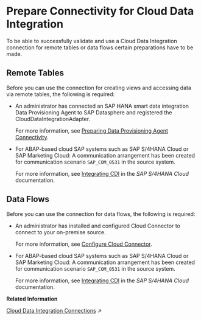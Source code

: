 <!-- loiob6fd8def1c00408e9c5e34efb897aa31 -->

# Prepare Connectivity for Cloud Data Integration

To be able to successfully validate and use a Cloud Data Integration connection for remote tables or data flows certain preparations have to be made.



<a name="loiob6fd8def1c00408e9c5e34efb897aa31__prereq_rt_CDI"/>

## Remote Tables

Before you can use the connection for creating views and accessing data via remote tables, the following is required:

-   An administrator has connected an SAP HANA smart data integration Data Provisioning Agent to SAP Datasphere and registered the CloudDataIntegrationAdapter.

    For more information, see [Preparing Data Provisioning Agent Connectivity](preparing-data-provisioning-agent-connectivity-f1a39d1.md).

-   For ABAP-based cloud SAP systems such as SAP S/4HANA Cloud or SAP Marketing Cloud: A communication arrangement has been created for communication scenario `SAP_COM_0531` in the source system. 

    For more information, see [Integrating CDI](https://help.sap.com/viewer/0f69f8fb28ac4bf48d2b57b9637e81fa/latest/en-US/4a006b43551d4cb5aed6399c0ace6b98.html) in the *SAP S/4HANA Cloud* documentation.




<a name="loiob6fd8def1c00408e9c5e34efb897aa31__prereq_df_CDI"/>

## Data Flows

Before you can use the connection for data flows, the following is required:

-   An administrator has installed and configured Cloud Connector to connect to your on-premise source.

    For more information, see [Configure Cloud Connector](configure-cloud-connector-f289920.md).

-   For ABAP-based cloud SAP systems such as SAP S/4HANA Cloud or SAP Marketing Cloud: A communication arrangement has been created for communication scenario `SAP_COM_0531` in the source system.

    For more information, see [Integrating CDI](https://help.sap.com/viewer/0f69f8fb28ac4bf48d2b57b9637e81fa/latest/en-US/4a006b43551d4cb5aed6399c0ace6b98.html) in the *SAP S/4HANA Cloud* documentation.


**Related Information**  


[Cloud Data Integration Connections](https://help.sap.com/viewer/9f36ca35bc6145e4acdef6b4d852d560/DEV_CURRENT/en-US/cd33107246f446628f9baff56faf5a1b.html "Use a Cloud Data Integration connection to access data from SAP cloud applications which provide OData-based APIs for data integration and have a Cloud Data Integration (CDI) provider service implemented.") :arrow_upper_right:

